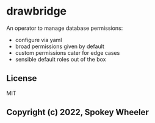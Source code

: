 # drawbridge

An operator to manage database permissions:
* configure via yaml
* broad permissions given by default
* custom permissions cater for edge cases
* sensible default roles out of the box

## License

MIT

## Copyright (c) 2022, Spokey Wheeler

